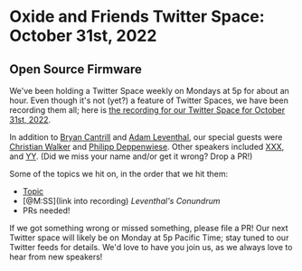 # Oxide and Friends Twitter Space: October 31st, 2022

## Open Source Firmware

We've been holding a Twitter Space weekly on Mondays at 5p for about an hour.
Even though it's not (yet?) a feature of Twitter Spaces, we have been
recording them all; here is
[the recording for our Twitter Space for October 31st, 2022](https://youtu.be/QAhHkz76NbI).

In addition to
[Bryan Cantrill](https://twitter.com/bcantrill) and
[Adam Leventhal](https://twitter.com/ahl),
our special guests were
[Christian Walker](https://twitter.com/nablahero) and
[Philipp Deppenwiese](https://twitter.com/_zaolin_).
Other speakers included [XXX](),
and [YY]().
(Did we miss your name and/or get it wrong? Drop a PR!)

Some of the topics we hit on, in the order that we hit them:

- [Topic](link)
- [@M:SS](link into recording)
  *Leventhal's Conundrum*
- PRs needed!

If we got something wrong or missed something, please file a PR!
Our next Twitter space will likely be on Monday at 5p Pacific Time; stay tuned
to our Twitter feeds for details.  We'd love to have you join us, as we
always love to hear from new speakers!

